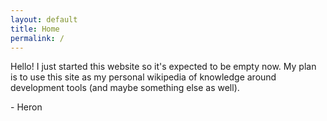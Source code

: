 ```yaml
---
layout: default
title: Home
permalink: /
---
```


Hello! I just started this website so it's expected to be empty now. My plan
is to use this site as my personal wikipedia of knowledge around development
tools (and maybe something else as well).

\- Heron

